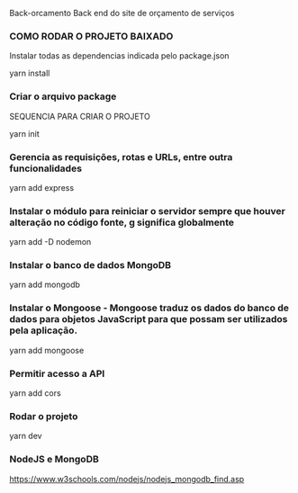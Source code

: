 Back-orcamento
Back end do site de orçamento de serviços



### COMO RODAR O PROJETO BAIXADO
Instalar todas as dependencias indicada pelo package.json

yarn install


### Criar o arquivo package
SEQUENCIA PARA CRIAR O PROJETO


yarn init


### Gerencia as requisições, rotas e URLs, entre outra funcionalidades
yarn add express


### Instalar o módulo para reiniciar o servidor sempre que houver alteração no código fonte, g significa globalmente
yarn add -D nodemon


### Instalar o banco de dados MongoDB
yarn add mongodb 


### Instalar o Mongoose - Mongoose traduz os dados do banco de dados para objetos JavaScript para que possam ser utilizados pela aplicação.
yarn add mongoose


### Permitir acesso a API 
yarn add cors

### Rodar o projeto
 yarn dev 

### NodeJS e MongoDB

https://www.w3schools.com/nodejs/nodejs_mongodb_find.asp

